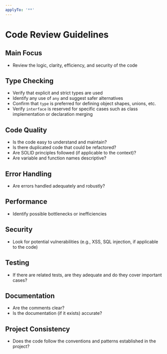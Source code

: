 ```yaml
---
applyTo: '**'
---
```


# Code Review Guidelines

## Main Focus

- Review the logic, clarity, efficiency, and security of the code

## Type Checking

- Verify that explicit and strict types are used
- Identify any use of `any` and suggest safer alternatives
- Confirm that `type` is preferred for defining object shapes, unions, etc.
- Verify `interface` is reserved for specific cases such as class implementation or declaration merging

## Code Quality

- Is the code easy to understand and maintain?
- Is there duplicated code that could be refactored?
- Are SOLID principles followed (if applicable to the context)?
- Are variable and function names descriptive?

## Error Handling

- Are errors handled adequately and robustly?

## Performance

- Identify possible bottlenecks or inefficiencies

## Security

- Look for potential vulnerabilities (e.g., XSS, SQL injection, if applicable to the code)

## Testing

- If there are related tests, are they adequate and do they cover important cases?

## Documentation

- Are the comments clear?
- Is the documentation (if it exists) accurate?

## Project Consistency

- Does the code follow the conventions and patterns established in the project?
